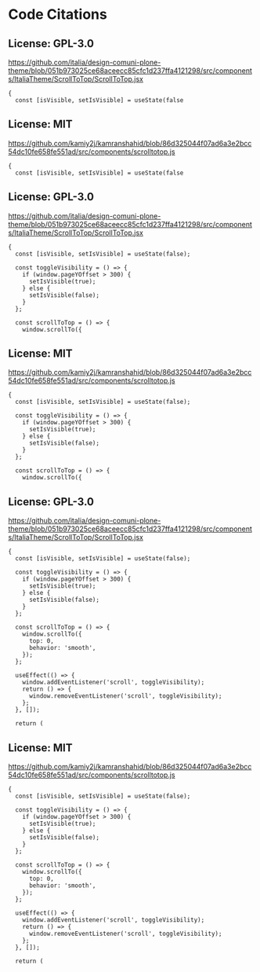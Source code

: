 # Code Citations

## License: GPL-3.0
https://github.com/italia/design-comuni-plone-theme/blob/051b973025ce68aceecc85cfc1d237ffa4121298/src/components/ItaliaTheme/ScrollToTop/ScrollToTop.jsx

```
{
  const [isVisible, setIsVisible] = useState(false
```


## License: MIT
https://github.com/kamiy2j/kamranshahid/blob/86d325044f07ad6a3e2bcc54dc10fe658fe551ad/src/components/scrolltotop.js

```
{
  const [isVisible, setIsVisible] = useState(false
```


## License: GPL-3.0
https://github.com/italia/design-comuni-plone-theme/blob/051b973025ce68aceecc85cfc1d237ffa4121298/src/components/ItaliaTheme/ScrollToTop/ScrollToTop.jsx

```
{
  const [isVisible, setIsVisible] = useState(false);

  const toggleVisibility = () => {
    if (window.pageYOffset > 300) {
      setIsVisible(true);
    } else {
      setIsVisible(false);
    }
  };

  const scrollToTop = () => {
    window.scrollTo({
```


## License: MIT
https://github.com/kamiy2j/kamranshahid/blob/86d325044f07ad6a3e2bcc54dc10fe658fe551ad/src/components/scrolltotop.js

```
{
  const [isVisible, setIsVisible] = useState(false);

  const toggleVisibility = () => {
    if (window.pageYOffset > 300) {
      setIsVisible(true);
    } else {
      setIsVisible(false);
    }
  };

  const scrollToTop = () => {
    window.scrollTo({
```


## License: GPL-3.0
https://github.com/italia/design-comuni-plone-theme/blob/051b973025ce68aceecc85cfc1d237ffa4121298/src/components/ItaliaTheme/ScrollToTop/ScrollToTop.jsx

```
{
  const [isVisible, setIsVisible] = useState(false);

  const toggleVisibility = () => {
    if (window.pageYOffset > 300) {
      setIsVisible(true);
    } else {
      setIsVisible(false);
    }
  };

  const scrollToTop = () => {
    window.scrollTo({
      top: 0,
      behavior: 'smooth',
    });
  };

  useEffect(() => {
    window.addEventListener('scroll', toggleVisibility);
    return () => {
      window.removeEventListener('scroll', toggleVisibility);
    };
  }, []);

  return (
```


## License: MIT
https://github.com/kamiy2j/kamranshahid/blob/86d325044f07ad6a3e2bcc54dc10fe658fe551ad/src/components/scrolltotop.js

```
{
  const [isVisible, setIsVisible] = useState(false);

  const toggleVisibility = () => {
    if (window.pageYOffset > 300) {
      setIsVisible(true);
    } else {
      setIsVisible(false);
    }
  };

  const scrollToTop = () => {
    window.scrollTo({
      top: 0,
      behavior: 'smooth',
    });
  };

  useEffect(() => {
    window.addEventListener('scroll', toggleVisibility);
    return () => {
      window.removeEventListener('scroll', toggleVisibility);
    };
  }, []);

  return (
```

